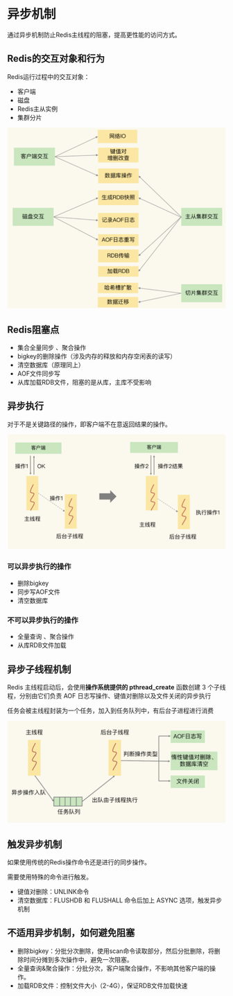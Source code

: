 # 异步机制

通过异步机制防止Redis主线程的阻塞，提高更性能的访问方式。

## Redis的交互对象和行为

Redis运行过程中的交互对象：

- 客户端
- 磁盘
- Redis主从实例
- 集群分片

![image-20210522181057389](assets/image-20210522181057389.png)

## Redis阻塞点

- 集合全量同步 、聚合操作
- bigkey的删除操作（涉及内存的释放和内存空闲表的读写）
- 清空数据库（原理同上）
- AOF文件同步写
- 从库加载RDB文件，阻塞的是从库，主库不受影响



## 异步执行

对于不是关键路径的操作，即客户端不在意返回结果的操作。

![image-20210522181408021](assets/image-20210522181408021.png)

### 可以异步执行的操作

- 删除bigkey
- 同步写AOF文件
- 清空数据库

### 不可以异步执行的操作

- 全量查询 、聚合操作
- 从库RDB文件加载



## 异步子线程机制

Redis 主线程启动后，会使用**操作系统提供的 pthread_create** 函数创建 3 个子线程，分别由它们负责 AOF 日志写操作、键值对删除以及文件关闭的异步执行

任务会被主线程封装为一个任务，加入到任务队列中，有后台子进程进行消费

![image-20210522181617825](assets/image-20210522181617825.png)



## 触发异步机制

如果使用传统的Redis操作命令还是进行的同步操作。

需要使用特殊的命令进行触发。

- 键值对删除：UNLINK命令
- 清空数据库：FLUSHDB 和 FLUSHALL 命令后加上 ASYNC 选项，触发异步机制



## 不适用异步机制，如何避免阻塞

- 删除bigkey：分批分次删除，使用scan命令读取部分，然后分批删除，将删除时间分摊到多次操作中，避免一次阻塞。
- 全量查询&聚合操作：分批分次，客户端聚合操作，不影响其他客户端的操作。
- 加载RDB文件：控制文件大小（2-4G），保证RDB文件加载快速

